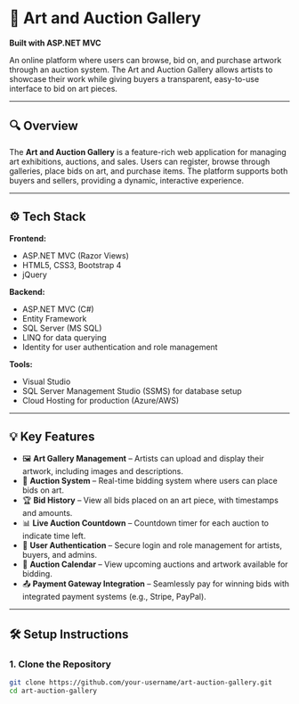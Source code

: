 # 🎨 Art and Auction Gallery  
**Built with ASP.NET MVC**

An online platform where users can browse, bid on, and purchase artwork through an auction system. The Art and Auction Gallery allows artists to showcase their work while giving buyers a transparent, easy-to-use interface to bid on art pieces.

---

## 🔍 Overview

The **Art and Auction Gallery** is a feature-rich web application for managing art exhibitions, auctions, and sales. Users can register, browse through galleries, place bids on art, and purchase items. The platform supports both buyers and sellers, providing a dynamic, interactive experience.

---

## ⚙️ Tech Stack

**Frontend:**  
- ASP.NET MVC (Razor Views)  
- HTML5, CSS3, Bootstrap 4  
- jQuery

**Backend:**  
- ASP.NET MVC (C#)  
- Entity Framework  
- SQL Server (MS SQL)  
- LINQ for data querying  
- Identity for user authentication and role management

**Tools:**  
- Visual Studio  
- SQL Server Management Studio (SSMS) for database setup  
- Cloud Hosting for production (Azure/AWS)

---

## 💡 Key Features

- 🖼️ **Art Gallery Management** – Artists can upload and display their artwork, including images and descriptions.
- 💸 **Auction System** – Real-time bidding system where users can place bids on art.
- 🏆 **Bid History** – View all bids placed on an art piece, with timestamps and amounts.
- 📊 **Live Auction Countdown** – Countdown timer for each auction to indicate time left.
- 🔐 **User Authentication** – Secure login and role management for artists, buyers, and admins.
- 📅 **Auction Calendar** – View upcoming auctions and artwork available for bidding.
- 📤 **Payment Gateway Integration** – Seamlessly pay for winning bids with integrated payment systems (e.g., Stripe, PayPal).

---

## 🛠️ Setup Instructions

### 1. Clone the Repository
```bash
git clone https://github.com/your-username/art-auction-gallery.git
cd art-auction-gallery

